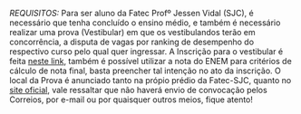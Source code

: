 *REQUISITOS:*
Para ser aluno da Fatec Profº Jessen Vidal (SJC), é necessário que tenha concluído o ensino médio, e também é necessário realizar uma prova (Vestibular) em que os vestibulandos terão em concorrência, a disputa de vagas por ranking de desempenho do respectivo curso pelo qual quer ingressar.
A Inscrição para o vestibular é feita [neste link](http://www.vestibularfatec.com.br/home/), também é possível utilizar a nota do ENEM para critérios de cálculo de nota final, basta preencher tal intenção no ato da inscrição. O local da Prova é anunciado tanto na própio prédio da Fatec-SJC, quanto no [site oficial](http://www.vestibularfatec.com.br/home/), vale ressaltar que não haverá envio de convocação pelos Correios, por e-mail ou por quaisquer outros meios, fique atento!
